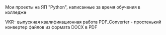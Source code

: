 Мои проекты на ЯП "Python", написанные за время обучения в колледже

VKR- выпускная квалификационная работа
PDF_Converter - простенький конвертер файлов из формата DOCX в PDF

